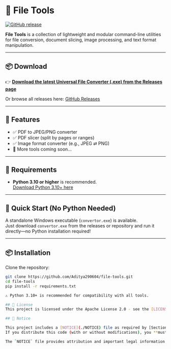 # 📁 File Tools

[![GitHub release](https://img.shields.io/github/v/release/Aditya290604/file-tools?label=Download%20Latest%20Release)](https://github.com/Aditya290604/file-tools/releases/latest)

**File Tools** is a collection of lightweight and modular command-line utilities for file conversion, document slicing, image processing, and text format manipulation.

---

## 📦 Download

👉 [**Download the latest Universal File Converter (.exe) from the Releases page**](https://github.com/Aditya290604/file-tools/releases/latest)

Or browse all releases here: [GitHub Releases](https://github.com/Aditya290604/file-tools/releases)

---

## 🧰 Features

- ✅ PDF to JPEG/PNG converter
- ✅ PDF slicer (split by pages or ranges)
- ✅ Image format converter (e.g., JPEG ⇄ PNG)
- 🚀 More tools coming soon...

---
## 📝 Requirements

- **Python 3.10 or higher** is recommended.  
  [Download Python 3.10+ here](https://www.python.org/downloads/)

---

## 🚀 Quick Start (No Python Needed)

A standalone Windows executable (`convertor.exe`) is available.  
Just download `convertor.exe` from the releases or repository and run it directly—no Python installation required!

---

## 📦 Installation

Clone the repository:

```bash
git clone https://github.com/Aditya290604/file-tools.git
cd file-tools
pip install -r requirements.txt

⚠️ Python 3.10+ is recommended for compatibility with all tools.

## 📜 License  
This project is licensed under the Apache License 2.0 - see the [LICENSE](LICENSE) file for details.

## 📄 Notice

This project includes a [NOTICE](./NOTICE) file as required by [Section 4(d)](https://www.apache.org/licenses/LICENSE-2.0#conditions) of the Apache License 2.0.  
If you distribute this code (with or without modifications), you **must** include the `NOTICE` file along with the `LICENSE`.

The `NOTICE` file provides attribution and important legal information about this project and its origin.


